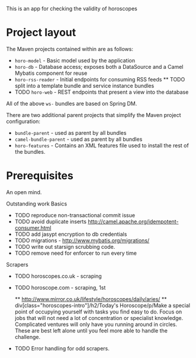 This is an app for checking the validity of horoscopes


Project layout
==============
The Maven projects contained within are as follows:

* `horo-model` - Basic model used by the application
* `horo-db` - Database access; exposes both a DataSource and a Camel Mybatis component for reuse
* `horo-rss-reader` - Initial endpoints for consuming RSS feeds
** TODO split into a template bundle and service instance bundles
* TODO `horo-web` - REST endpoints that present a view into the database

All of the above `ws-` bundles are based on Spring DM.

There are two additional parent projects that simplify the Maven project configuration:

* `bundle-parent` - used as parent by all bundles
* `camel-bundle-parent` - used as parent by all bundles
* `horo-features` - Contains an XML features file used to install the rest of the bundles.

Prerequisites
=============
An open mind.

Outstanding work
Basics
* TODO reproduce non-transactional commit issue
* TODO avoid duplicate inserts http://camel.apache.org/idempotent-consumer.html
* TODO add jasypt encryption to db credentials
* TODO migrations - http://www.mybatis.org/migrations/
* TODO write out starsign scrubbing code.
* TODO remove need for enforcer to run every time

Scrapers
* TODO horoscopes.co.uk - scraping
* TODO horoscope.com - scraping, 1st <div id="textline">
** http://www.mirror.co.uk/lifestyle/horoscopes/daily/aries/
** div[class="horoscopes-intro"]/h2/Today's Horoscope/p/Make a special point of occupying yourself with tasks you find easy to do. Focus on jobs that will not need a lot of concentration or specialist knowledge. Complicated ventures will only have you running around in circles. These are best left alone until you feel more able to handle the challenge.

* TODO Error handling for odd scrapers.